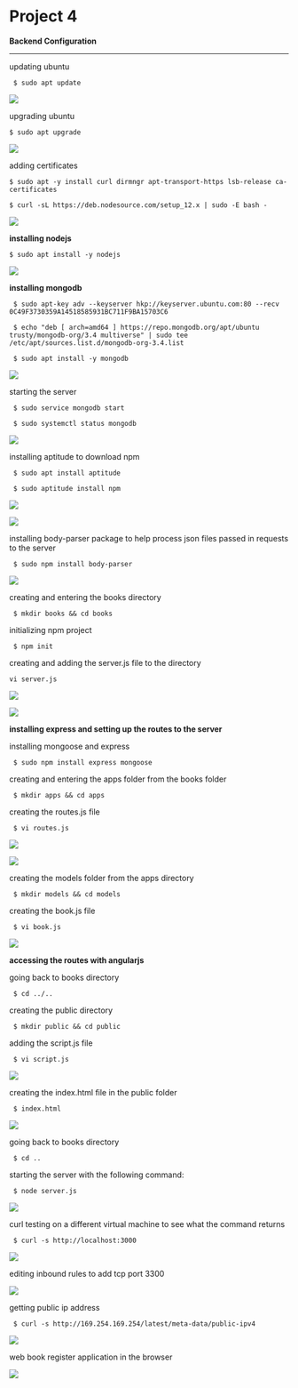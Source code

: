 # Project 4

**Backend Configuration**
___

updating ubuntu

` $ sudo apt update`

![](images/update1.png)

upgrading ubuntu

`$ sudo apt upgrade`

![](images/upgrade2.png)

adding certificates

`$ sudo apt -y install curl dirmngr apt-transport-https lsb-release ca-certificates`

`$ curl -sL https://deb.nodesource.com/setup_12.x | sudo -E bash -`

![](images/certs3.png)

**installing nodejs**

`$ sudo apt install -y nodejs`

![](images/nodeinstall4.png)

**installing mongodb**

` $ sudo apt-key adv --keyserver hkp://keyserver.ubuntu.com:80 --recv 0C49F3730359A14518585931BC711F9BA15703C6`

` $ echo "deb [ arch=amd64 ] https://repo.mongodb.org/apt/ubuntu trusty/mongodb-org/3.4 multiverse" | sudo tee /etc/apt/sources.list.d/mongodb-org-3.4.list`

` $ sudo apt install -y mongodb`

![](images/mongoinstall5.png)

starting the server

` $ sudo service mongodb start`

` $ sudo systemctl status mongodb`

![](images/strtstatus6.png)

installing aptitude to download npm

` $ sudo apt install aptitude`

` $ sudo aptitude install npm`

![](images/instalaptitude7.png)

![](images/instalnpm8.png)

installing body-parser package to help process json files passed in requests to the server

` $ sudo npm install body-parser`

![](images/bodyparser9.png)

creating and entering the books directory

` $ mkdir books && cd books`

initializing npm project

` $ npm init`

creating and adding the server.js file to the directory

`vi server.js`

![](images/books&server10.png)

![](images/serverjs12.png)


**installing express and setting up the routes to the server**

installing mongoose and express

` $ sudo npm install express mongoose`

creating and entering the apps folder from the books folder

` $ mkdir apps && cd apps`

creating the routes.js file

` $ vi routes.js`

![](images/mongoose2routes12.png)

![](images/routes13.png)

creating the models folder from the apps directory

` $ mkdir models && cd models`

creating the book.js file

` $ vi book.js`

![](images/models2book14.png)


**accessing the routes with angularjs**

going back to books directory

` $ cd ../..`

creating the public directory

` $ mkdir public && cd public`

adding the script.js file

` $ vi script.js`

![](images/public2script15.png)

creating the index.html file in the public folder

` $ index.html`

![](images/index16.png)

going back to books directory

` $ cd ..`

starting the server with the following command:

` $ node server.js`

![](images/startingserver17.png)

curl testing on a different virtual machine to see what the command returns

` $ curl -s http://localhost:3000`

![](images/curltest18.png)

editing inbound rules to add tcp port 3300

![](images/inbound19.png)

getting public ip address

` $ curl -s http://169.254.169.254/latest/meta-data/public-ipv4`

![](images/ip20.png)

web book register application in the browser

![](images/final21.png)



